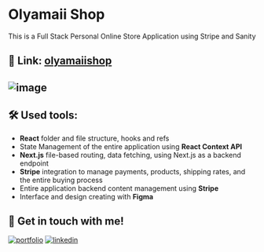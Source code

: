 
# Olyamaii Shop

This is a Full Stack Personal Online Store Application using Stripe and Sanity

## 🔗 Link: [olyamaiishop](https://olyamaiishop.vercel.app)

## ![image](https://i.ibb.co/j3t33qQ/a2927882-22e7-434f-bc5a-83c97ad7131c.png)

## 🛠 Used tools:
* **React** folder and file structure, hooks and refs
* State Management of the entire application using **React Context API**
* **Next.js** file-based routing, data fetching, using Next.js as a backend endpoint
* **Stripe** integration to manage payments, products, shipping rates, and the entire buying process
* Entire application backend content management using **Stripe**
* Interface and design creating with **Figma**



## 🔗 Get in touch with me!
[![portfolio](https://img.shields.io/badge/my_portfolio-000?style=for-the-badge&logo=ko-fi&logoColor=white)](https://olhachumak.vercel.app)
[![linkedin](https://img.shields.io/badge/linkedin-0A66C2?style=for-the-badge&logo=linkedin&logoColor=white)](https://www.linkedin.com/in/olha-chumak)

